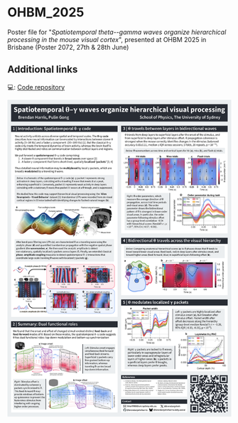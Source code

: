 # OHBM_2025
Poster file for "_Spatiotemporal theta--gamma waves organize hierarchical processing in the mouse visual cortex_", presented at OHBM 2025 in Brisbane (Poster 2072, 27th & 28th June)

## Additional links

💻: [Code repository](https://github.com/brendanjohnharris/SpatiotemporalMotifs.jl)

![OHBM2025](OHBM2025.png)
